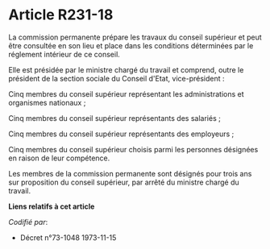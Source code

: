 # Article R231-18

La commission permanente prépare les travaux du conseil supérieur et peut être consultée en son lieu et place dans les
conditions déterminées par le réglement intérieur de ce conseil.

Elle est présidée par le ministre chargé du travail et comprend, outre le président de la section sociale du Conseil d'Etat,
vice-président :

Cinq membres du conseil supérieur représentant les administrations et organismes nationaux ;

Cinq membres du conseil supérieur représentants des salariés ;

Cinq membres du conseil supérieur représentants des employeurs ;

Cinq membres du conseil supérieur choisis parmi les personnes désignées en raison de leur compétence.

Les membres de la commission permanente sont désignés pour trois ans sur proposition du conseil supérieur, par arrêté du
ministre chargé du travail.

**Liens relatifs à cet article**

_Codifié par_:

  - Décret n°73-1048 1973-11-15
